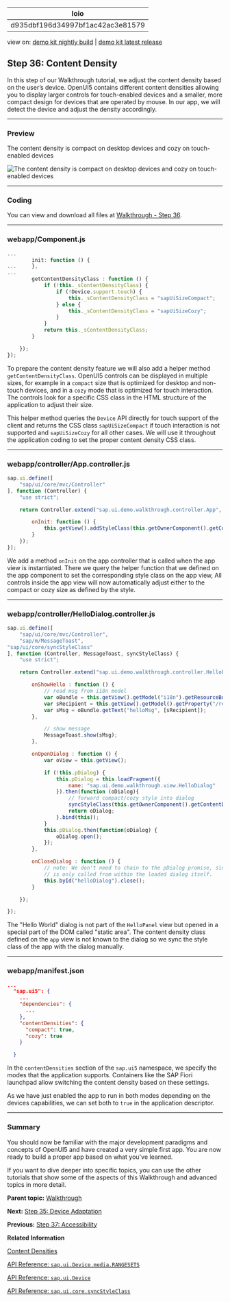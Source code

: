 <!-- loiod935dbf196d34997bf1ac42ac3e81579 -->

| loio |
| -----|
| d935dbf196d34997bf1ac42ac3e81579 |

<div id="loio">

view on: [demo kit nightly build](https://sdk.openui5.org/nightly/#/topic/d935dbf196d34997bf1ac42ac3e81579) | [demo kit latest release](https://sdk.openui5.org/topic/d935dbf196d34997bf1ac42ac3e81579)</div>

## Step 36: Content Density

In this step of our Walkthrough tutorial, we adjust the content density based on the user’s device. OpenUI5 contains different content densities allowing you to display larger controls for touch-enabled devices and a smaller, more compact design for devices that are operated by mouse. In our app, we will detect the device and adjust the density accordingly.

***

### Preview

   
  
<a name="loiod935dbf196d34997bf1ac42ac3e81579__fig_r1j_pst_mr"/>The content density is compact on desktop devices and cozy on touch-enabled devices

 ![](images/loio04b6669bbc8a4524be5a998ad78544ac_HiRes.png "The content density is compact on desktop devices and cozy on touch-enabled
					devices") 

***

### Coding

You can view and download all files at [Walkthrough - Step 36](https://sdk.openui5.org/entity/sap.m.tutorial.walkthrough/sample/sap.m.tutorial.walkthrough.36).

***

### webapp/Component.js

```js
...
		init: function () {
...		},
...
		getContentDensityClass : function () {
			if (!this._sContentDensityClass) {
				if (!Device.support.touch) {
					this._sContentDensityClass = "sapUiSizeCompact";
				} else {
					this._sContentDensityClass = "sapUiSizeCozy";
				}
			}
			return this._sContentDensityClass;
		}

	});
});
```

To prepare the content density feature we will also add a helper method `getContentDensityClass`. OpenUI5 controls can be displayed in multiple sizes, for example in a `compact` size that is optimized for desktop and non-touch devices, and in a `cozy` mode that is optimized for touch interaction. The controls look for a specific CSS class in the HTML structure of the application to adjust their size.

This helper method queries the `Device` API directly for touch support of the client and returns the CSS class `sapUiSizeCompact` if touch interaction is not supported and `sapUiSizeCozy` for all other cases. We will use it throughout the application coding to set the proper content density CSS class.

***

### webapp/controller/App.controller.js

```js
sap.ui.define([
	"sap/ui/core/mvc/Controller"
], function (Controller) {
	"use strict";

	return Controller.extend("sap.ui.demo.walkthrough.controller.App", {

		onInit: function () {
			this.getView().addStyleClass(this.getOwnerComponent().getContentDensityClass());
		}
	});
});
```

We add a method `onInit` on the app controller that is called when the app view is instantiated. There we query the helper function that we defined on the app component to set the corresponding style class on the app view, All controls inside the app view will now automatically adjust either to the compact or cozy size as defined by the style.

***

### webapp/controller/HelloDialog.controller.js

```js
sap.ui.define([
	"sap/ui/core/mvc/Controller",
	"sap/m/MessageToast",
"sap/ui/core/syncStyleClass"
], function (Controller, MessageToast, syncStyleClass) {
	"use strict";

	return Controller.extend("sap.ui.demo.walkthrough.controller.HelloPanel", {

		onShowHello : function () {
			// read msg from i18n model
			var oBundle = this.getView().getModel("i18n").getResourceBundle();
			var sRecipient = this.getView().getModel().getProperty("/recipient/name");
			var sMsg = oBundle.getText("helloMsg", [sRecipient]);
		},

			// show message
			MessageToast.show(sMsg);
		},

		onOpenDialog : function () {
			var oView = this.getView();

			if (!this.pDialog) {
				this.pDialog = this.loadFragment({
					name: "sap.ui.demo.walkthrough.view.HelloDialog"
				}).then(function (oDialog){
					// forward compact/cozy style into dialog
					syncStyleClass(this.getOwnerComponent().getContentDensityClass(), this.getView(), oDialog);
					return oDialog;
				}.bind(this));
			} 
			this.pDialog.then(function(oDialog) {
				oDialog.open();
			});
		},

		onCloseDialog : function () {
			// note: We don't need to chain to the pDialog promise, since this event-handler
			// is only called from within the loaded dialog itself.
			this.byId("helloDialog").close();
		}

	});

});

```

The "Hello World" dialog is not part of the `HelloPanel` view but opened in a special part of the DOM called "static area". The content density class defined on the `app` view is not known to the dialog so we sync the style class of the app with the dialog manually.

***

### webapp/manifest.json

```json
...
  "sap.ui5": {
    ...     
    "dependencies": {
      ...
    },
    "contentDensities": {
      "compact": true,
      "cozy": true
    }

  }
```

In the `contentDensities` section of the `sap.ui5` namespace, we specify the modes that the application supports. Containers like the SAP Fiori launchpad allow switching the content density based on these settings.

As we have just enabled the app to run in both modes depending on the devices capabilities, we can set both to `true` in the application descriptor.

***

<a name="loiod935dbf196d34997bf1ac42ac3e81579__section_kpq_zct_qbb"/>

### Summary

You should now be familiar with the major development paradigms and concepts of OpenUI5 and have created a very simple first app. You are now ready to build a proper app based on what you've learned.

If you want to dive deeper into specific topics, you can use the other tutorials that show some of the aspects of this Walkthrough and advanced topics in more detail.

**Parent topic:** [Walkthrough](Walkthrough_3da5f4b.md "In this tutorial we will introduce you to all major development paradigms of OpenUI5.")

**Next:** [Step 35: Device Adaptation](Step_35_Device_Adaptation_d63a15e.md "We now configure the visibility and properties of controls based on the device that we run the application on. By making use of the sap.ui.Device API and defining a device model we will make the app look great on many devices.")

**Previous:** [Step 37: Accessibility](Step_37_Accessibility_ff7cab1.md "As the last step in this tutorial, we are going to improve the accessibility of our app.")

**Related Information**  


[Content Densities](Content_Densities_e54f729.md "The devices used to run apps that are developed with OpenUI5 run on various different operating systems and have very different screen sizes. OpenUI5 contains different content densities for certain controls that allow your app to adapt to the device in question, allowing you to display larger controls for touch-enabled devices and a smaller, more compact design for devices that are operated by mouse.")

[API Reference: `sap.ui.Device.media.RANGESETS`](https://sdk.openui5.org/api/sap.ui.Device.media.RANGESETS)

[API Reference: `sap.ui.Device`](https://sdk.openui5.org/api/sap.ui.Device)

[API Reference: `sap.ui.core.syncStyleClass`](https://sdk.openui5.org/api/module:sap/ui/core/syncStyleClass)

